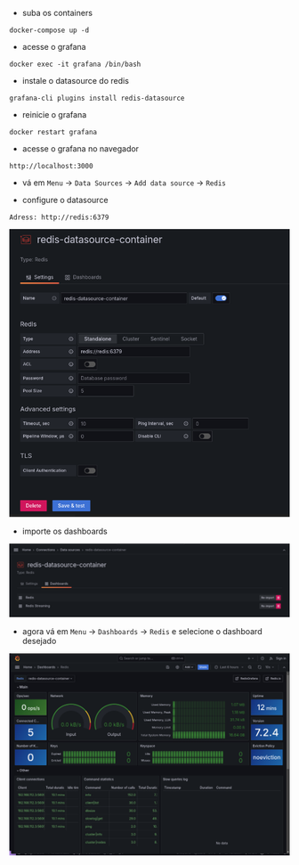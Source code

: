 - suba os containers
```
docker-compose up -d
```

- acesse o grafana
```
docker exec -it grafana /bin/bash
```

- instale o datasource do redis
```
grafana-cli plugins install redis-datasource
```

- reinicie o grafana
```
docker restart grafana
```

- acesse o grafana no navegador
```
http://localhost:3000
```

- vá em `Menu` -> `Data Sources` -> `Add data source` -> `Redis`

- configure o datasource
```
Adress: http://redis:6379
```
![image](./imgs//datasource.png)

- importe os dashboards

![image](./imgs/datasource-dashboards.png)

- agora vá em `Menu` -> `Dashboards` -> `Redis` e selecione o dashboard desejado

![image](./imgs/dashboard.png)